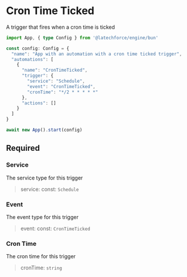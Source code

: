 # Cron Time Ticked

A trigger that fires when a cron time is ticked

```ts
import App, { type Config } from '@latechforce/engine/bun'

const config: Config = {
  "name": "App with an automation with a cron time ticked trigger",
  "automations": [
    {
      "name": "CronTimeTicked",
      "trigger": {
        "service": "Schedule",
        "event": "CronTimeTicked",
        "cronTime": "*/2 * * * * *"
      },
      "actions": []
    }
  ]
}

await new App().start(config)
```
## Required

### Service

The service type for this trigger
>service: const: `Schedule`

### Event

The event type for this trigger
>event: const: `CronTimeTicked`

### Cron Time

The cron time for this trigger
>cronTime: `string`

